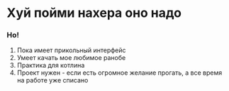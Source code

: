 # Хуй пойми нахера оно надо

### Но!

1. Пока имеет прикольный интерфейс
2. Умеет качать мое любимое ранобе
3. Практика для котлина
4. Проект нужен - если есть огромное желание прогать, а все время на работе уже списано
